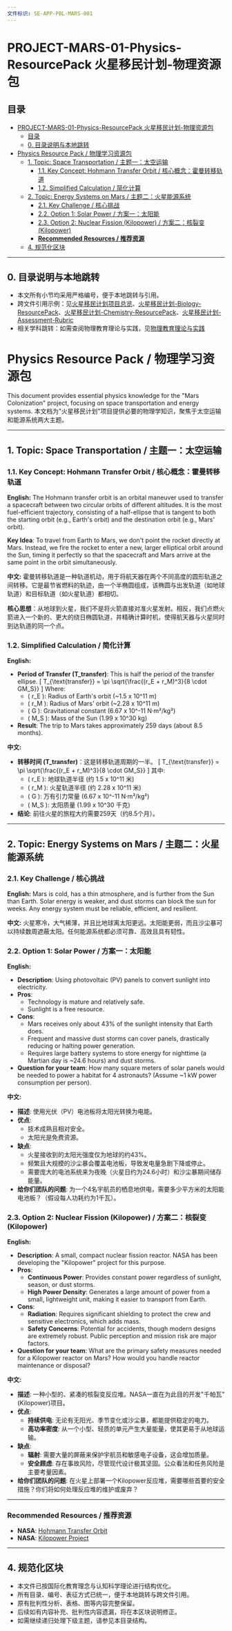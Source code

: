 ```yaml
---
文件标识: SE-APP-PBL-MARS-001
---
```


# PROJECT-MARS-01-Physics-ResourcePack 火星移民计划-物理资源包

## 目录

- [PROJECT-MARS-01-Physics-ResourcePack 火星移民计划-物理资源包](#project-mars-01-physics-resourcepack-火星移民计划-物理资源包)
  - [目录](#目录)
  - [0. 目录说明与本地跳转](#0-目录说明与本地跳转)
- [Physics Resource Pack / 物理学习资源包](#physics-resource-pack--物理学习资源包)
  - [1. Topic: Space Transportation / 主题一：太空运输](#1-topic-space-transportation--主题一太空运输)
    - [1.1. Key Concept: Hohmann Transfer Orbit / 核心概念：霍曼转移轨道](#11-key-concept-hohmann-transfer-orbit--核心概念霍曼转移轨道)
    - [1.2. Simplified Calculation / 简化计算](#12-simplified-calculation--简化计算)
  - [2. Topic: Energy Systems on Mars / 主题二：火星能源系统](#2-topic-energy-systems-on-mars--主题二火星能源系统)
    - [2.1. Key Challenge / 核心挑战](#21-key-challenge--核心挑战)
    - [2.2. Option 1: Solar Power / 方案一：太阳能](#22-option-1-solar-power--方案一太阳能)
    - [2.3. Option 2: Nuclear Fission (Kilopower) / 方案二：核裂变 (Kilopower)](#23-option-2-nuclear-fission-kilopower--方案二核裂变-kilopower)
    - [**Recommended Resources / 推荐资源**](#recommended-resources--推荐资源)
  - [4. 规范化区块](#4-规范化区块)

---

## 0. 目录说明与本地跳转

- 本文所有小节均采用严格编号，便于本地跳转与引用。
- 跨文件引用示例：见[火星移民计划项目总览](./PROJECT-MARS-00-Overview.md)、[火星移民计划-Biology-ResourcePack](./PROJECT-MARS-02-Biology-ResourcePack.md)、[火星移民计划-Chemistry-ResourcePack](./PROJECT-MARS-03-Chemistry-ResourcePack.md)、[火星移民计划-Assessment-Rubric](./PROJECT-MARS-04-Assessment-Rubric.md)
- 相关学科跳转：如需查阅物理教育理论与实践，见[物理教育理论与实践](../../02-核心学科理论/05-物理教育理论与实践/01-物理教育理论与实践.md)

# Physics Resource Pack / 物理学习资源包

This document provides essential physics knowledge for the "Mars Colonization" project, focusing on space transportation and energy systems.
本文档为"火星移民计划"项目提供必要的物理学知识，聚焦于太空运输和能源系统两大主题。

---

## 1. Topic: Space Transportation / 主题一：太空运输

### 1.1. Key Concept: Hohmann Transfer Orbit / 核心概念：霍曼转移轨道

**English:**
The Hohmann transfer orbit is an orbital maneuver used to transfer a spacecraft between two circular orbits of different altitudes. It is the most fuel-efficient trajectory, consisting of a half-ellipse that is tangent to both the starting orbit (e.g., Earth's orbit) and the destination orbit (e.g., Mars' orbit).

**Key Idea**: To travel from Earth to Mars, we don't point the rocket directly at Mars. Instead, we fire the rocket to enter a new, larger elliptical orbit around the Sun, timing it perfectly so that the spacecraft and Mars arrive at the same point in the orbit simultaneously.

**中文:**
霍曼转移轨道是一种轨道机动，用于将航天器在两个不同高度的圆形轨道之间转移。它是最节省燃料的轨迹，由一个半椭圆组成，该椭圆与出发轨道（如地球轨道）和目标轨道（如火星轨道）都相切。

**核心思想**：从地球到火星，我们不是将火箭直接对准火星发射。相反，我们点燃火箭进入一个新的、更大的绕日椭圆轨道，并精确计算时机，使得航天器与火星同时到达轨道的同一个点。

### 1.2. Simplified Calculation / 简化计算

**English:**

- **Period of Transfer (T_transfer)**: This is half the period of the transfer ellipse.
    \[ T_{\text{transfer}} = \pi \sqrt{\frac{(r_E + r_M)^3}{8 \cdot GM_S}} \]
    Where:
  - \( r_E \): Radius of Earth's orbit (~1.5 x 10^11 m)
  - \( r_M \): Radius of Mars' orbit (~2.28 x 10^11 m)
  - \( G \): Gravitational constant (6.67 x 10^-11 N·m²/kg²)
  - \( M_S \): Mass of the Sun (1.99 x 10^30 kg)
- **Result**: The trip to Mars takes approximately 259 days (about 8.5 months).

**中文:**

- **转移时间 (T_transfer)**：这是转移轨道周期的一半。
    \[ T_{\text{transfer}} = \pi \sqrt{\frac{(r_E + r_M)^3}{8 \cdot GM_S}} \]
    其中:
  - \( r_E \): 地球轨道半径 (约 1.5 x 10^11 米)
  - \( r_M \): 火星轨道半径 (约 2.28 x 10^11 米)
  - \( G \): 万有引力常量 (6.67 x 10^-11 N·m²/kg²)
  - \( M_S \): 太阳质量 (1.99 x 10^30 千克)
- **结论**: 前往火星的旅程大约需要259天（约8.5个月）。

---

## 2. Topic: Energy Systems on Mars / 主题二：火星能源系统

### 2.1. Key Challenge / 核心挑战

**English:**
Mars is cold, has a thin atmosphere, and is further from the Sun than Earth. Solar energy is weaker, and dust storms can block the sun for weeks. Any energy system must be reliable, efficient, and resilient.

**中文:**
火星寒冷，大气稀薄，并且比地球离太阳更远。太阳能更弱，而且沙尘暴可以持续数周遮蔽太阳。任何能源系统都必须可靠、高效且具有韧性。

### 2.2. Option 1: Solar Power / 方案一：太阳能

**English:**

- **Description**: Using photovoltaic (PV) panels to convert sunlight into electricity.
- **Pros**:
  - Technology is mature and relatively safe.
  - Sunlight is a free resource.
- **Cons**:
  - Mars receives only about 43% of the sunlight intensity that Earth does.
  - Frequent and massive dust storms can cover panels, drastically reducing or halting power generation.
  - Requires large battery systems to store energy for nighttime (a Martian day is ~24.6 hours) and dust storms.
- **Question for your team**: How many square meters of solar panels would be needed to power a habitat for 4 astronauts? (Assume ~1 kW power consumption per person).

**中文:**

- **描述**: 使用光伏（PV）电池板将太阳光转换为电能。
- **优点**:
  - 技术成熟且相对安全。
  - 太阳光是免费资源。
- **缺点**:
  - 火星接收到的太阳光强度仅为地球的约43%。
  - 频繁且大规模的沙尘暴会覆盖电池板，导致发电量急剧下降或停止。
  - 需要庞大的电池系统来为夜晚（火星日约为24.6小时）和沙尘暴期间储存能量。
- **给你们团队的问题**: 为一个4名宇航员的栖息地供电，需要多少平方米的太阳能电池板？（假设每人功耗约为1千瓦）。

### 2.3. Option 2: Nuclear Fission (Kilopower) / 方案二：核裂变 (Kilopower)

**English:**

- **Description**: A small, compact nuclear fission reactor. NASA has been developing the "Kilopower" project for this purpose.
- **Pros**:
  - **Continuous Power**: Provides constant power regardless of sunlight, season, or dust storms.
  - **High Power Density**: Generates a large amount of power from a small, lightweight unit, making it easier to transport from Earth.
- **Cons**:
  - **Radiation**: Requires significant shielding to protect the crew and sensitive electronics, which adds mass.
  - **Safety Concerns**: Potential for accidents, though modern designs are extremely robust. Public perception and mission risk are major factors.
- **Question for your team**: What are the primary safety measures needed for a Kilopower reactor on Mars? How would you handle reactor maintenance or disposal?

**中文:**

- **描述**: 一种小型的、紧凑的核裂变反应堆。NASA一直在为此目的开发"千帕瓦"(Kilopower)项目。
- **优点**:
  - **持续供电**: 无论有无阳光、季节变化或沙尘暴，都能提供稳定的电力。
  - **高功率密度**: 从一个小型、轻质的单元产生大量能量，使其更易于从地球运输。
- **缺点**:
  - **辐射**: 需要大量的屏蔽来保护宇航员和敏感电子设备，这会增加质量。
  - **安全顾虑**: 存在事故风险，尽管现代设计极其坚固。公众看法和任务风险是主要考量因素。
- **给你们团队的问题**: 在火星上部署一个Kilopower反应堆，需要哪些首要的安全措施？你们将如何处理反应堆的维护或废弃？

---

### **Recommended Resources / 推荐资源**

- **NASA**: [Hohmann Transfer Orbit](https://www.jpl.nasa.gov/edu/teach/activity/lets-go-to-mars-calculating-launch-windows/)
- **NASA**: [Kilopower Project](https://www.nasa.gov/directorates/spacetech/kilopower)

---

## 4. 规范化区块

- 本文件已按国际化教育理念与认知科学理论进行结构优化。
- 所有目录、编号、表征方式已统一，便于本地跳转与跨文件引用。
- 原有批判性分析、表格、图等内容完整保留。
- 后续如有内容补充、批判性内容遗漏，将在本区块说明修正。
- 如需继续递归处理下级主题，请参见本目录结构。
